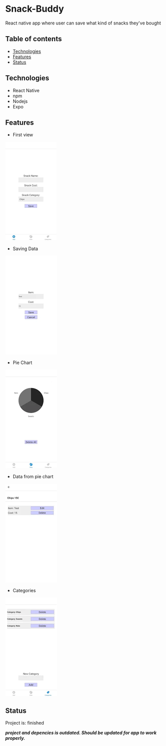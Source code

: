 # Snack-Buddy

React native app where user can save what kind of snacks they've bought

## Table of contents

* [Technologies](#technologies)
* [Features](#features)
* [Status](#status)

## Technologies

* React Native
* npm
* Nodejs
* Expo

## Features

* First view

![First view](https://github.com/Sakkendalen/Snack-Buddy/blob/master/images/1.png)

* Saving Data

![Saving Data](https://github.com/Sakkendalen/Snack-Buddy/blob/master/images/1.2.png)

* Pie Chart

![Pie Chart](https://github.com/Sakkendalen/Snack-Buddy/blob/master/images/2.png)

* Data from pie chart

![Data from pie chart](https://github.com/Sakkendalen/Snack-Buddy/blob/master/images/3.png)

* Categories

![Categories](https://github.com/Sakkendalen/Snack-Buddy/blob/master/images/4.png)

## Status
Project is: finished <br />

***project and depencies is outdated. Should be updated for app to work properly.***



